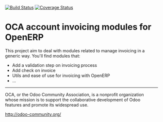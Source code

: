 [![Build Status](https://travis-ci.org/OCA/account-invoicing.svg?branch=7.0)](https://travis-ci.org/OCA/account-invoicing)
[![Coverage Status](https://coveralls.io/repos/OCA/account-invoicing/badge.png?branch=7.0)](https://coveralls.io/r/OCA/account-invoicing?branch=7.0)

OCA account invoicing modules for OpenERP
=========================================

This project aim to deal with modules related to manage invoicing in a generic way. You'll find modules that:

 - Add a validation step on invoicing process
 - Add check on invoice
 - Utils and ease of use for invoicing with OpenERP
 - ...

----

OCA, or the Odoo Community Association, is a nonprofit organization whose 
mission is to support the collaborative development of Odoo features and 
promote its widespread use.

http://odoo-community.org/
